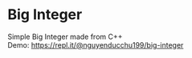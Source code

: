 # Big Integer
Simple Big Integer made from C++  
Demo: https://repl.it/@nguyenducchu199/big-integer  




